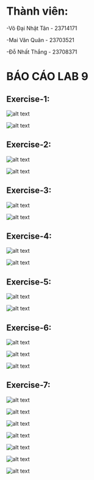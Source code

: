 # Thành viên:

-Võ Đại Nhật Tân - 23714171

-Mai Văn Quân - 23703521

-Đỗ Nhất Thắng - 23708371

# BÁO CÁO LAB 9

## Exercise-1:

![alt text](images/E1dockerbuild.jpg)

![alt text](images/E1dockerup.jpg)

## Exercise-2:

![alt text](images/E2dockerbuild.jpg)

![alt text](images/E2dockerup.jpg)

## Exercise-3:

![alt text](images/E3dockerbuild.jpg)

![alt text](images/E3dockerup.jpg)

## Exercise-4:

![alt text](images/E4dockerbuild.jpg)

![alt text](images/E4dockerup.jpg)

## Exercise-5:

![alt text](images/E5dockerbuild.jpg)

![alt text](images/E5dockerup.jpg)

## Exercise-6:

![alt text](images/E6,.jpg)

![alt text](images/E6.jpg)

![alt text](images/E6h.jpg)

## Exercise-7:

![alt text](images/z6574813473711_30a0d145f0ba98cc7e7ff43ac7aa8ad6.jpg)

![alt text](images/z6574813473719_f6692bcdf8f43042a7d994f5715a6391.jpg)

![alt text](images/z6574813526602_822fa7defd0fc1f27253cc6eda1a8399.jpg)

![alt text](images/z6574813526658_4713d94e11ad4e149f7e4baa43d3cbf8.jpg)

![alt text](images/z6574813557937_682978aa1319f8f3c4acfc5e0941d6d9.jpg)

![alt text](images/z6574813557970_30e25ec9c1f2e80d541b4445789090b7.jpg)

![alt text](images/z6574813612818_7ce74e4dd2810fef267c1759d4ee88aa.jpg)